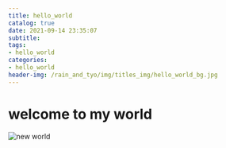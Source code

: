 ```yaml
---
title: hello_world
catalog: true
date: 2021-09-14 23:35:07
subtitle:
tags:
- hello_world
categories:
- hello_world
header-img: /rain_and_tyo/img/titles_img/hello_world_bg.jpg
---
```


# welcome to my world
![new world](1.jpeg)